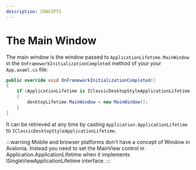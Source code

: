 ```yaml
---
description: CONCEPTS
---
```


# The Main Window

The main window is the window passed to `ApplicationLifetime.MainWindow` in the `OnFrameworkInitializationCompleted` method of your your `App.axaml.cs` file:

```csharp
public override void OnFrameworkInitializationCompleted()
{
    if (ApplicationLifetime is IClassicDesktopStyleApplicationLifetime desktopLifetime)
    {
        desktopLifetime.MainWindow = new MainWindow();
    }
}
```

It can be retrieved at any time by casting `Application.ApplicationLifetime` to `IClassicDesktopStyleApplicationLifetime`.

:::warning
Mobile and browser platforms don't have a concept of Window in Avalonia. Instead you need to set the MainView control in Application.ApplicationLifetime when it implements ISingleViewApplicationLifetime interface.
:::

### <a href="#show-hide-and-close-a-window" id="show-hide-and-close-a-window"></a>
